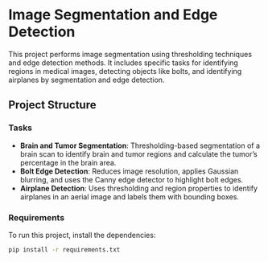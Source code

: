 # Image Segmentation and Edge Detection

This project performs image segmentation using thresholding techniques and edge detection methods. It includes specific tasks for identifying regions in medical images, detecting objects like bolts, and identifying airplanes by segmentation and edge detection.

## Project Structure

### Tasks

- **Brain and Tumor Segmentation**: Thresholding-based segmentation of a brain scan to identify brain and tumor regions and calculate the tumor’s percentage in the brain area.
- **Bolt Edge Detection**: Reduces image resolution, applies Gaussian blurring, and uses the Canny edge detector to highlight bolt edges.
- **Airplane Detection**: Uses thresholding and region properties to identify airplanes in an aerial image and labels them with bounding boxes.

### Requirements

To run this project, install the dependencies:
```bash
pip install -r requirements.txt
